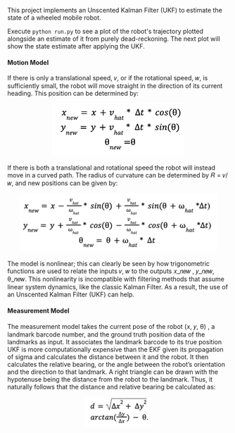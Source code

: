 This project implements an Unscented Kalman Filter (UKF) to estimate the state of a wheeled mobile robot.

Execute `python run.py` to see a plot of the robot's trajectory plotted alongside an estimate of it from purely dead-reckoning. The next plot will show the state estimate after applying the UKF.

#### Motion Model
If there is only a translational speed, 𝑣, or if the rotational speed, 𝑤, is sufficiently small, the robot will move straight in the direction of its current heading. This position can be determined by:
<p align="center">
    <img src="models/motion1.png" alt="Motion Model" width="300"/>
</p>

If there is both a translational and rotational speed the robot will instead move in a curved path. The radius of curvature can be determined by 𝑅 = 𝑣/𝑤, and new positions can be given by:
<p align="center">
    <img src="models/motion2.png" alt="Motion Model" width="450"/>
</p>

The model is nonlinear; this can clearly be seen by how trigonometric functions are used to relate the inputs 𝑣, 𝑤 to the outputs 𝑥_𝑛𝑒𝑤 , 𝑦_𝑛𝑒𝑤, θ_𝑛𝑒𝑤. This nonlinearity is incompatible with filtering methods that
assume linear system dynamics, like the classic Kalman Filter. As a result, the use of an Unscented Kalman Filter (UKF) can help.


#### Measurement Model
The measurement model takes the current pose of the robot (𝑥, 𝑦, θ) , a landmark barcode number, and the ground truth position data of the landmarks as input. It associates the landmark barcode to its true position
UKF is more computationally expensive than the EKF given its propagation of sigma
and calculates the distance between it and the robot. It then calculates the relative bearing, or the angle between the robot’s orientation and the direction to that landmark.
A right triangle can be drawn with the hypotenuse being the distance from the robot to the landmark. Thus, it naturally follows that the distance and relative bearing be calculated as:
<p align="center">
    <img src="models/measurement.png" alt="Motion Model" width="150"/>
</p>

